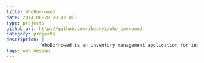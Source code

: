 ```yaml
---
title: WhoBorrowed
date: 2014-06-28 20:42 UTC
type: projects
github_url: http://github.com/iheanyi/who_borrowed
category: projects
description: |
             WhoBorrowed is an inventory management application for individuals to keep track of who is borrowing their stuff. I'm building this not only as a tool for myself but also as my main project for learning the Ruby on Rails framework, stay tuned and take a look at the source code linked below!
tags: web design
---
```

